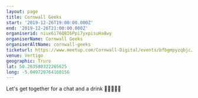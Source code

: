 ```yaml
---
layout: page
title: Cornwall Geeks
start: '2019-12-26T19:00:00.000Z'
end: '2019-12-26T21:00:00.000Z'
organiserid: niux6i76QBI6Ppi7yxpisuHa8wy
organiserName: Cornwall Geeks
organiserAltName: cornwall-geeks
ticketurl: https://www.meetup.com/Cornwall-Digital/events/bfbgmpyzqbjc/
venue: Vertigo
geographic: Truro
lat: 50.263580322265625
long: -5.049720764160156
---
```

<p>Let's get together for a chat and a drink 👩‍💻🍻👨‍💻</p> 
